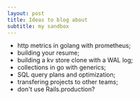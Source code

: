 ```yaml
---
layout: post
title: Ideas to blog about
subtitle: my sandbox
---
```


* http metrics in golang with prometheus;
* building your resume;
* building a kv store clone with a WAL log; 
* collections in go with generics;
* SQL query plans and optimization;
* transfering projects to other teams;
* don't use Rails.production?
